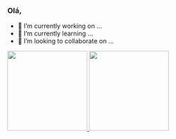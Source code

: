 ### Olá,


- 🔭 I’m currently working on ...
- 🌱 I’m currently learning ...
- 👯 I’m looking to collaborate on ...

<div>
<a href="https://github.com/caiomartins2">
<Img height="180em" src="HTTPS://github-readme-stats.vercel.app/api?username=caiomartins2&show_icons=true&theme=dracula&include_all_commits=true&count_private=true"/>
<Img height="180em" src="HTTPS://github-readme-stats.vercel.app/api/top-lang/?username=caiomartins2&layout=compacto&langs_count=168theme=drácula"/>
